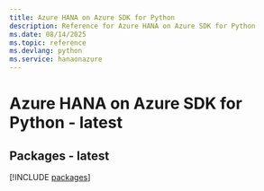 ```yaml
---
title: Azure HANA on Azure SDK for Python
description: Reference for Azure HANA on Azure SDK for Python
ms.date: 08/14/2025
ms.topic: reference
ms.devlang: python
ms.service: hanaonazure
---
```

# Azure HANA on Azure SDK for Python - latest
## Packages - latest
[!INCLUDE [packages](hana-on-azure-index.md)]